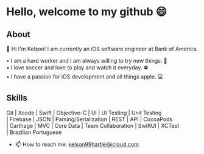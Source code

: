# Hello, welcome to my github 😄

## About
👋 Hi I'm Kelson! I am currently an iOS software engineer at Bank of America.

• I am a hard worker and I am always willing to try new things. 💪 <br/>
• I love soccer and love to play and watch it everyday. ⚽️ <br/>
• I have a passion for iOS development and all things apple. 💻 <br/>

## Skills
Git | Xcode | Swift | Objective-C | UI | UI Testing | Unit Testing <br/>
| Firebase | JSON | Parsing/Serialization | REST | API | CocoaPods <br/>
| Carthage | MVC | Core Data | Team Collaboration | SwiftUI | XCTest <br/>
| Brazilian Portuguese

- 📫 How to reach me: kelson99hartle@icloud.com

